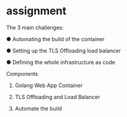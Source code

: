 # assignment

The 3 main challenges:

● Automating the build of the container

● Setting up the TLS Offloading load balancer

● Defining the whole infrastructure as code



Components

1. Golang Web App Container

2. TLS Offloading and Load Balancer

3. Automate the build
